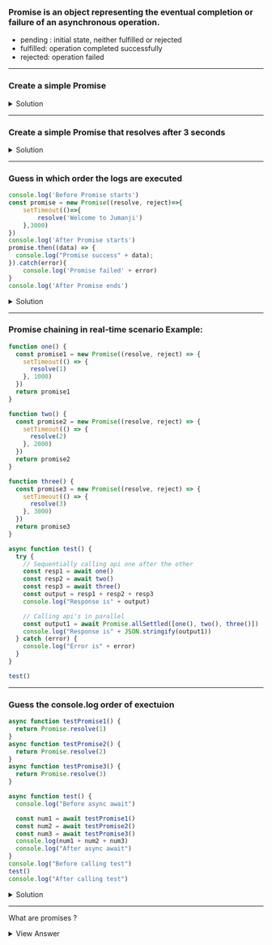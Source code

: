 ### Promise is an object representing the eventual completion or failure of an asynchronous operation.

- pending : initial state, neither fulfilled or rejected
- fulfilled: operation completed successfully
- rejected: operation failed

---

### Create a simple Promise

<details>
<summary>Solution</summary>

```js
const promise1 = Promise.resolve("Welcome to the World ");
promise1.then((data) => {
  console.log("Promise success" + data);
}).catch(error){
    console.log('Promise failed' + error)
}
```

</details>

---

### Create a simple Promise that resolves after 3 seconds

<details>
<summary>Solution</summary>

```js
const promise = new Promise((resolve, reject)=>{
    setTimeout(()=>{
        resolve('Welcome to Jumanji')
    },3000)
})
promise.then((data) => {
  console.log("Promise success" + data);
}).catch(error){
    console.log('Promise failed' + error)
}
```

</details>

---


### Guess in which order the logs are executed

```js
console.log('Before Promise starts')
const promise = new Promise((resolve, reject)=>{
    setTimeout(()=>{
        resolve('Welcome to Jumanji')
    },3000)
})
console.log('After Promise starts')
promise.then((data) => {
  console.log("Promise success" + data);
}).catch(error){
    console.log('Promise failed' + error)
}
console.log('After Promise ends')
```

<details>
<summary>Solution</summary>

```js
Before Promise Starts
After Promise starts
After Promise ends
Welcome to Jumanji

```

<strong>Note:</strong> Even if you change the timer value to 0 instead of 3000ms (you won't see the change in order of execution, this is because of Event Loop/Js Engine execution)

</details>

---

### Promise chaining in real-time scenario Example:

```js
function one() {
  const promise1 = new Promise((resolve, reject) => {
    setTimeout(() => {
      resolve(1)
    }, 1000)
  })
  return promise1
}

function two() {
  const promise2 = new Promise((resolve, reject) => {
    setTimeout(() => {
      resolve(2)
    }, 2000)
  })
  return promise2
}

function three() {
  const promise3 = new Promise((resolve, reject) => {
    setTimeout(() => {
      resolve(3)
    }, 3000)
  })
  return promise3
}

async function test() {
  try {
    // Sequentially calling api one after the other
    const resp1 = await one()
    const resp2 = await two()
    const resp3 = await three()
    const output = resp1 + resp2 + resp3
    console.log("Response is" + output)

    // Calling api's in parallel
    const output1 = await Promise.allSettled([one(), two(), three()])
    console.log("Response is" + JSON.stringify(output1))
  } catch (error) {
    console.log("Error is" + error)
  }
}

test()
```

---

### Guess the console.log order of exectuion

```js
async function testPromise1() {
  return Promise.resolve(1)
}
async function testPromise2() {
  return Promise.resolve(2)
}
async function testPromise3() {
  return Promise.resolve(3)
}

async function test() {
  console.log("Before async await")

  const num1 = await testPromise1()
  const num2 = await testPromise2()
  const num3 = await testPromise3()
  console.log(num1 + num2 + num3)
  console.log("After async await")
}
console.log("Before calling test")
test()
console.log("After calling test")
```

<details>
<summary>Solution</summary>
Before calling test

Before async await
After calling test
6
After async await

</details>

---

What are promises ?

<details>

- `Promises` are a fundamental concept in `asynchronous` programming, 
- A `Promise` represents a placeholder for the eventual result of an asynchronous operation. 
- Essentially, <ins>**it's an object that encapsulates the state of an operation that will complete at some point in the future, either `successfully` or with an `error`**</ins>.

#### Key Features of Promises:
- `States`: A promise can be in one of three states:
- `Pending`: The **initial state** of the promise. The operation has not completed yet.
- `Fulfilled`: The operation **completed** successfully, and the promise now holds the resulting value.
- `Rejected`: The operation **failed**, and the promise holds the reason for the failure.
- `Immutability`: Once a promise resolves to either a fulfilled or rejected state, **it cannot change its state again**. 
  - The value or the rejection reason it holds becomes immutable, and all further attempts to `resolve` or `reject` it are ineffective.

#### Creating a Promise:
```js
let promise = new Promise((resolve, reject) => {
    // Asynchronous operation code
    setTimeout(() => {
        if ("operation_successful") {
            resolve("Data retrieved");
        } else {
            reject("Error occurred");
        }
    }, 2000);
});
```
```js
//USAGE OF PROMISES (DON'T FORGET THIS😁)

promise.then((data) => {
    console.log(data);  // Handle success
}).catch((error) => {
    console.error(error);  // Handle error
});
```
<summary>
View Answer
</summary>
</details>
